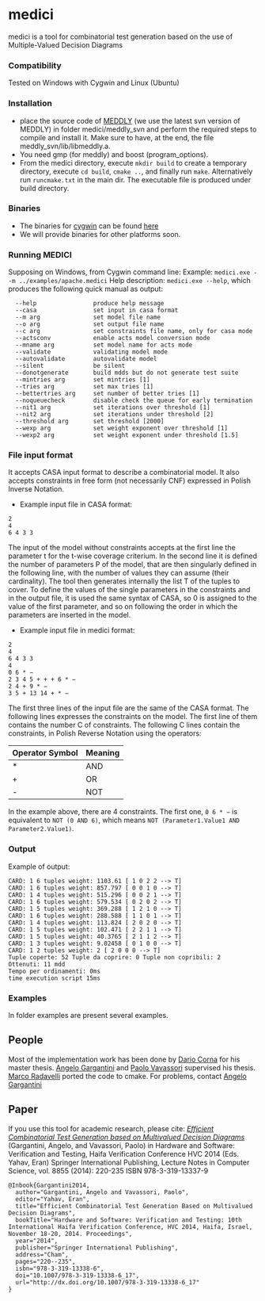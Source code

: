 # medici
medici is a tool for combinatorial test generation based on the use of Multiple-Valued Decision Diagrams

### Compatibility
Tested on Windows with Cygwin and Linux (Ubuntu)

### Installation
* place the source code of [MEDDLY](http://meddly.sourceforge.net/obtain.html) (we use the latest svn version of MEDDLY) in folder medici/meddly_svn and perform the required steps to compile and install it. Make sure to have, at the end, the file meddly_svn/lib/libmeddly.a.
* You need gmp (for meddly) and boost (program_options).
* From the medici directory, execute `mkdir build` to create a temporary directory, execute `cd build`, `cmake ..`, and finally run `make`. Alternatively run `runcmake.txt` in the main dir. The executable file is produced under build directory.

### Binaries
* The binaries for [cygwin](https://www.cygwin.com/) can be found [here](https://github.com/garganti/medici/tree/master/binaries/cygwin)
* We will provide binaries for other platforms soon.

### Running MEDICI
Supposing on Windows, from Cygwin command line:
Example: `medici.exe --m ../examples/apache.medici`
Help description: `medici.exe --help`, which produces the following quick manual as output:
```Allowed options:
  --help                produce help message
  --casa                set input in casa format
  --m arg               set model file name
  --o arg               set output file name
  --c arg               set constraints file name, only for casa mode
  --actsconv            enable acts model conversion mode
  --mname arg           set model name for acts mode
  --validate            validating model mode
  --autovalidate        autovalidate model
  --silent              be silent
  --donotgenerate       build mdds but do not generate test suite
  --mintries arg        set mintries [1]
  --tries arg           set max tries [1]
  --bettertries arg     set number of better tries [1]
  --noqueuecheck        disable check the queue for early termination
  --nit1 arg            set iterations over threshold [1]
  --nit2 arg            set iterations under threshold [2]
  --threshold arg       set threshold [2000]
  --wexp arg            set weight exponent over threshold [1]
  --wexp2 arg           set weight exponent under threshold [1.5]
```

### File input format
It accepts CASA input format to describe a combinatorial model. It also accepts constraints in free form (not necessarily CNF) expressed in Polish Inverse Notation.

* Example input file in CASA format:
```
2
4
6 4 3 3
```
The input of the model without constraints accepts at the first line the parameter t for the t-wise coverage criterium. In the second line it is defined the number of parameters P of the model, that are then singularly defined in the following line, with the number of values they can assume (their cardinality).
The tool then generates internally the list T of the tuples to cover.
To define the values of the single parameters in the constraints and in the output file, it is used the same syntax of CASA, so 0 is assigned to the value of the first parameter, and so on following the order in which the parameters are inserted in the model.

* Example input file in medici format:
```
2
4
6 4 3 3
4
0 6 * −
2 3 4 5 + + + 6 * −
2 4 + 9 * −
3 5 + 13 14 + * −
```
The first three lines of the input file are the same of the CASA format. The following lines expresses the constraints on the model. The first line of them contains the number C of constraints. The following C lines contain the constraints, in Polish Reverse Notation using the operators: 

Operator Symbol | Meaning
--------------- | -------
\* | AND
\+ | OR
\- | NOT

In the example above, there are 4 constraints. The first one, `0 6 * −` is equivalent to `NOT (0 AND 6)`, which means `NOT (Parameter1.Value1 AND Parameter2.Value1)`.

### Output
Example of output:
```
CARD: 1 6 tuples weight: 1103.61 [ 1 0 2 2 --> T]
CARD: 1 6 tuples weight: 857.797 [ 0 0 1 0 --> T]
CARD: 1 4 tuples weight: 515.296 [ 0 0 2 1 --> T]
CARD: 1 6 tuples weight: 579.534 [ 0 2 0 2 --> T]
CARD: 1 5 tuples weight: 369.288 [ 1 2 1 0 --> T]
CARD: 1 6 tuples weight: 288.588 [ 1 1 0 1 --> T]
CARD: 1 4 tuples weight: 113.824 [ 2 0 2 0 --> T]
CARD: 1 5 tuples weight: 102.471 [ 2 2 1 1 --> T]
CARD: 1 5 tuples weight: 40.3765 [ 2 1 1 2 --> T]
CARD: 1 3 tuples weight: 9.02458 [ 0 1 0 0 --> T]
CARD: 1 2 tuples weight: 2 [ 2 0 0 0 --> T]
Tuple coperte: 52 Tuple da coprire: 0 Tuple non copribili: 2
Ottenuti: 11 mdd
Tempo per ordinamenti: 0ms
time execution script 15ms
```

### Examples
In folder examples are present several examples.

## People
Most of the implementation work has been done by [Dario Corna](https://www.linkedin.com/in/dario-corna-908b3778/) for his master thesis.  [Angelo Gargantini](http://cs.unibg.it/gargantini/) and [Paolo Vavassori](http://cs.unibg.it/vavassori/) supervised his thesis. [Marco Radavelli](http://cs.unibg.it/radavelli/) ported the code to cmake. For problems, contact [Angelo Gargantini](mailto://angelo.gargantini@unibg.it)  

## Paper
If you use this tool for academic research, please cite:
[*Efficient Combinatorial Test Generation based on Multivalued Decision Diagrams*](http://cs.unibg.it/gargantini/research/abstracts/hvc14.html)
(Gargantini, Angelo, and Vavassori, Paolo) in Hardware and Software: Verification and Testing, Haifa Verification Conference HVC 2014 (Eds. Yahav, Eran) Springer International Publishing, Lecture Notes in Computer Science, vol. 8855 (2014): 220-235 ISBN 978-3-319-13337-9
```
@Inbook{Gargantini2014,
  author="Gargantini, Angelo and Vavassori, Paolo",
  editor="Yahav, Eran",
  title="Efficient Combinatorial Test Generation Based on Multivalued Decision Diagrams",
  bookTitle="Hardware and Software: Verification and Testing: 10th International Haifa Verification Conference, HVC 2014, Haifa, Israel, November 18-20, 2014. Proceedings",
  year="2014",
  publisher="Springer International Publishing",
  address="Cham",
  pages="220--235",
  isbn="978-3-319-13338-6",
  doi="10.1007/978-3-319-13338-6_17",
  url="http://dx.doi.org/10.1007/978-3-319-13338-6_17"
}
```
